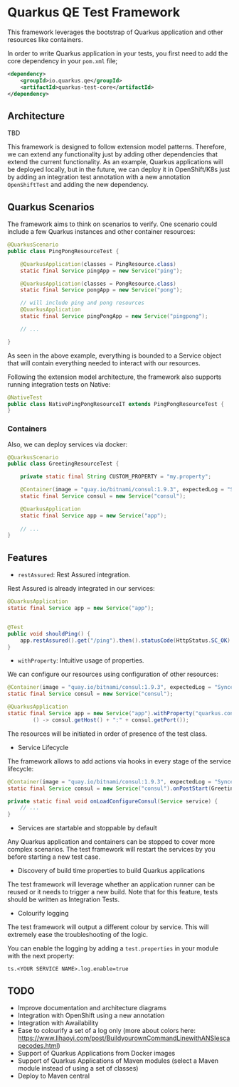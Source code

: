 # Quarkus QE Test Framework

This framework leverages the bootstrap of Quarkus application and other resources like containers.

In order to write Quarkus application in your tests, you first need to add the core dependency in your `pom.xml` file;

```xml
<dependency>
	<groupId>io.quarkus.qe</groupId>
	<artifactId>quarkus-test-core</artifactId>
</dependency>
```

## Architecture

TBD

This framework is designed to follow extension model patterns. Therefore, we can extend any functionality just by adding other dependencies that extend the current functionality. As an example, Quarkus applications will be deployed locally, but in the future, we can deploy it in OpenShift/K8s just by adding an integration test annotation with a new annotation `OpenShiftTest` and adding the new dependency.

## Quarkus Scenarios

The framework aims to think on scenarios to verify. One scenario could include a few Quarkus instances and other container resources:

```java
@QuarkusScenario
public class PingPongResourceTest {

	@QuarkusApplication(classes = PingResource.class)
	static final Service pingApp = new Service("ping");

	@QuarkusApplication(classes = PongResource.class)
	static final Service pongApp = new Service("pong");

    // will include ping and pong resources
	@QuarkusApplication
	static final Service pingPongApp = new Service("pingpong");

	// ...

}
```

As seen in the above example, everything is bounded to a Service object that will contain everything needed to interact with our resources.

Following the extension model architecture, the framework also supports running integration tests on Native:


```java
@NativeTest
public class NativePingPongResourceIT extends PingPongResourceTest {
}
```

### Containers

Also, we can deploy services via docker:

```java
@QuarkusScenario
public class GreetingResourceTest {

	private static final String CUSTOM_PROPERTY = "my.property";

	@Container(image = "quay.io/bitnami/consul:1.9.3", expectedLog = "Synced node info", port = 8500)
	static final Service consul = new Service("consul");

	@QuarkusApplication
	static final Service app = new Service("app");
	
	// ...
}
```

## Features

- `restAssured`: Rest Assured integration.

Rest Assured is already integrated in our services:

```java
@QuarkusApplication
static final Service app = new Service("app");


@Test
public void shouldPing() {
    app.restAssured().get("/ping").then().statusCode(HttpStatus.SC_OK).body(is("ping pong"));
}
```

- `withProperty`: Intuitive usage of properties.

We can configure our resources using configuration of other resources:

```java
@Container(image = "quay.io/bitnami/consul:1.9.3", expectedLog = "Synced node info", port = 8500)
static final Service consul = new Service("consul");

@QuarkusApplication
static final Service app = new Service("app").withProperty("quarkus.consul-config.agent.host-port",
		() -> consul.getHost() + ":" + consul.getPort());
```

The resources will be initiated in order of presence of the test class. 

- Service Lifecycle

The framework allows to add actions via hooks in every stage of the service lifecycle:

```java
@Container(image = "quay.io/bitnami/consul:1.9.3", expectedLog = "Synced node info", port = 8500)
static final Service consul = new Service("consul").onPostStart(GreetingResourceTest::onLoadConfigureConsul);

private static final void onLoadConfigureConsul(Service service) {
	// ...
}
```

- Services are startable and stoppable by default

Any Quarkus application and containers can be stopped to cover more complex scenarios. The test framework will restart the services by you before starting a new test case.

- Discovery of build time properties to build Quarkus applications

The test framework will leverage whether an application runner can be reused or it needs to trigger a new build. Note that for this feature, tests should be written as Integration Tests. 

- Colourify logging

The test framework will output a different colour by service. This will extremely ease the troubleshooting of the logic.

You can enable the logging by adding a `test.properties` in your module with the next property:

```
ts.<YOUR SERVICE NAME>.log.enable=true
```

## TODO
- Improve documentation and architecture diagrams
- Integration with OpenShift using a new annotation
- Integration with Awailability
- Ease to colourify a set of a log only (more about colors here: https://www.lihaoyi.com/post/BuildyourownCommandLinewithANSIescapecodes.html)
- Support of Quarkus Applications from Docker images
- Support of Quarkus Applications of Maven modules (select a Maven module instead of using a set of classes)
- Deploy to Maven central
